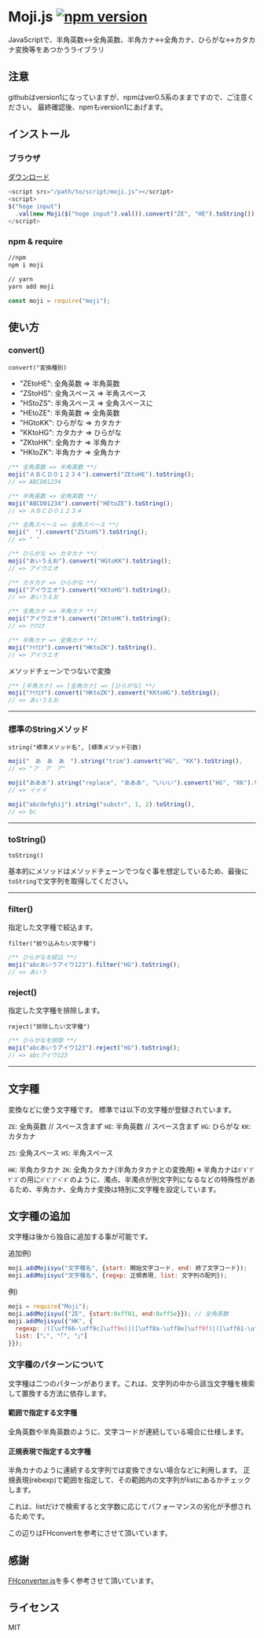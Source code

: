 Moji.js [![npm version](https://badge.fury.io/js/moji.svg)](http://badge.fury.io/js/moji)
=========================================================================================

JavaScriptで、半角英数↔全角英数、半角カナ↔全角カナ、ひらがな↔カタカナ変換等をあつかうライブラリ

## 注意
githubはversion1になっていますが、npmはver0.5系のままですので、ご注意ください。
最終確認後、npmもversion1にあげます。

インストール
------------

### ブラウザ

[ダウンロード](https://github.com/niwaringo/moji/releases/download/V1.2.0/moji.js)

```javascript
<script src="/path/to/script/moji.js"></script>
<script>
$("hoge input")
  .val(new Moji($("hoge input").val()).convert("ZE", "HE").toString());
</script>
```

### npm & require

```bash
//npm
npm i moji

// yarn
yarn add moji
```

```javascript
const moji = require("moji");
```

使い方
------

### convert()

`convert("変換種別)`

* "ZEtoHE": 全角英数 => 半角英数
* "ZStoHS": 全角スペース => 半角スペース
* "HStoZS": 半角スペース => 全角スペースに
* "HEtoZE": 半角英数 => 全角英数
* "HGtoKK": ひらがな => カタカナ
* "KKtoHG": カタカナ => ひらがな
* "ZKtoHK": 全角カナ => 半角カナ
* "HKtoZK": 半角カナ => 全角カナ

```javascript
/** 全角英数 => 半角英数 **/
moji("ＡＢＣＤ０１２３４").convert("ZEtoHE").toString();
// => ABCD01234

/** 半角英数 => 全角英数 **/
moji("ABCD01234").convert("HEtoZE").toString();
// => ＡＢＣＤ０１２３４

/** 全角スペース => 全角スペース **/
moji("　").convert("ZStoHS").toString();
// => " "

/** ひらがな => カタカナ **/
moji("あいうえお").convert("HGtoKK").toString();
// => アイウエオ

/** カタカナ => ひらがな **/
moji("アイウエオ").convert("KKtoHG").toString();
// => あいうえお

/** 全角カナ => 半角カナ **/
moji("アイウエオ").convert("ZKtoHK").toString();
// => ｱｲｳｴｵ

/** 半角カナ => 全角カナ **/
moji("ｱｲｳｴｵ").convert("HKtoZK").toString(),
// => アイウエオ
```

メソッドチェーンでつないで変換

```javascript
/** [半角カナ] => [全角カナ] => [ひらがな] **/
moji("ｱｲｳｴｵ").convert("HKtoZK").convert("KKtoHG").toString();
// => あいうえお
```

---

### 標準のStringメソッド

`string("標準メソッド名", [標準メソッド引数)`

```javascript
moji("　あ　あ　あ　").string("trim").convert("HG", "KK").toString(),
// => "ア　ア　ア"

moji("あああ").string("replace", "あああ", "いいい").convert("HG", "KK").toString(),
// => イイイ

moji("abcdefghij").string("substr", 1, 2).toString(),
// => bc
```

---

### toString()

`toString()`

基本的にメソッドはメソッドチェーンでつなぐ事を想定しているため、最後に`toString`で文字列を取得してください。

---

### filter()

指定した文字種で絞込ます。

`filter("絞り込みたい文字種")`

```javascript
/** ひらがなを絞込 **/
moji("abcあいうアイウ123").filter("HG").toString();
// => あいう
```

### reject()

指定した文字種を排除します。

`reject("排除したい文字種")`

```javascript
/** ひらがなを排除 **/
moji("abcあいうアイウ123").reject("HG").toString();
// => abcアイウ123
```

---

文字種
------

変換などに使う文字種です。 標準では以下の文字種が登録されています。

`ZE`: 全角英数 // スペース含まず
`HE`: 半角英数 // スペース含まず
`HG`: ひらがな
`KK`: カタカナ

`ZS`: 全角スペース
`HS`: 半角スペース

`HK`: 半角カタカナ
`ZK`: 全角カタカナ(半角カタカナとの変換用)
※ 半角カナは`ｶﾞｷﾞｸﾞｹﾞｺﾞ`の用に`ﾊﾟﾋﾟﾌﾟﾍﾟﾎﾟ`のように、濁点、半濁点が別文字列になるなどの特殊性があるため、半角カナ、全角カナ変換は特別に文字種を設定しています。

文字種の追加
------------

文字種は後から独自に追加する事が可能です。

追加例)

```javascript
moji.addMojisyu("文字種名", {start: 開始文字コード, end: 終了文字コード});
moji.addMojisyu("文字種名", {regxp: 正規表現, list: 文字列の配列});
```

例)
```javascript
moji = require("Moji");
moji.addMojisyu({"ZE", {start:0xff01, end:0xff5e}}); // 全角英数
moji.addMojisyu({"HK", {
  regexp: /([\uff66-\uff9c]\uff9e)|([\uff8a-\uff8e]\uff9f)|([\uff61-\uff9f])/g,
  list: ["｡", "｢", "｣"]
}});
```

### 文字種のパターンについて

文字種は二つのパターンがあります。これは、文字列の中から該当文字種を検索して置換する方法に依存します。

#### 範囲で指定する文字種

全角英数や半角英数のように、文字コードが連続している場合に仕様します。

#### 正規表現で指定する文字種

半角カナのように連続する文字列では変換できない場合などに利用します。
正規表現(rebexp)で範囲を指定して、その範囲内の文字列がlistにあるかチェックします。

これは、listだけで検索すると文字数に応じてパフォーマンスの劣化が予想されるためです。

この辺りはFHconvertを参考にさせて頂いています。

感謝
----

[FHconverter.js](http://distraid.co.jp/demo/js_codeconv.html)を多く参考させて頂いています。

ライセンス
----------

MIT
